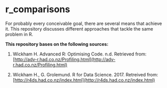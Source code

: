 # r_comparisons
For probably every conceivable goal, there are several means that achieve it. This repository discusses different approaches that tackle the same problem in R.

**This repository bases on the following sources:**

1. Wickham H. Advanced R: Optimising Code. n.d. Retrieved from: [http://adv-r.had.co.nz/Profiling.html](http://adv-r.had.co.nz/Profiling.html)

2. Wickham H., G. Grolemund. R for Data Science. 2017. Retreived from: [http://r4ds.had.co.nz/index.html](http://r4ds.had.co.nz/index.html)
